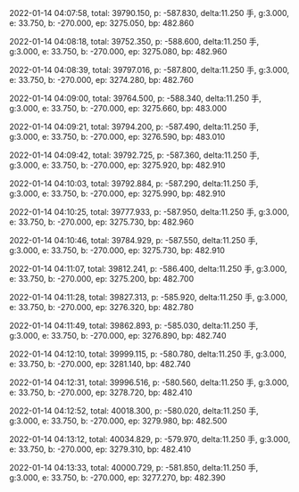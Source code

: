 2022-01-14 04:07:58, total: 39790.150, p: -587.830, delta:11.250 手, g:3.000, e: 33.750, b: -270.000, ep: 3275.050, bp: 482.860

2022-01-14 04:08:18, total: 39752.350, p: -588.600, delta:11.250 手, g:3.000, e: 33.750, b: -270.000, ep: 3275.080, bp: 482.960

2022-01-14 04:08:39, total: 39797.016, p: -587.800, delta:11.250 手, g:3.000, e: 33.750, b: -270.000, ep: 3274.280, bp: 482.760

2022-01-14 04:09:00, total: 39764.500, p: -588.340, delta:11.250 手, g:3.000, e: 33.750, b: -270.000, ep: 3275.660, bp: 483.000

2022-01-14 04:09:21, total: 39794.200, p: -587.490, delta:11.250 手, g:3.000, e: 33.750, b: -270.000, ep: 3276.590, bp: 483.010

2022-01-14 04:09:42, total: 39792.725, p: -587.360, delta:11.250 手, g:3.000, e: 33.750, b: -270.000, ep: 3275.920, bp: 482.910

2022-01-14 04:10:03, total: 39792.884, p: -587.290, delta:11.250 手, g:3.000, e: 33.750, b: -270.000, ep: 3275.990, bp: 482.910

2022-01-14 04:10:25, total: 39777.933, p: -587.950, delta:11.250 手, g:3.000, e: 33.750, b: -270.000, ep: 3275.730, bp: 482.960

2022-01-14 04:10:46, total: 39784.929, p: -587.550, delta:11.250 手, g:3.000, e: 33.750, b: -270.000, ep: 3275.730, bp: 482.910

2022-01-14 04:11:07, total: 39812.241, p: -586.400, delta:11.250 手, g:3.000, e: 33.750, b: -270.000, ep: 3275.200, bp: 482.700

2022-01-14 04:11:28, total: 39827.313, p: -585.920, delta:11.250 手, g:3.000, e: 33.750, b: -270.000, ep: 3276.320, bp: 482.780

2022-01-14 04:11:49, total: 39862.893, p: -585.030, delta:11.250 手, g:3.000, e: 33.750, b: -270.000, ep: 3276.890, bp: 482.740

2022-01-14 04:12:10, total: 39999.115, p: -580.780, delta:11.250 手, g:3.000, e: 33.750, b: -270.000, ep: 3281.140, bp: 482.740

2022-01-14 04:12:31, total: 39996.516, p: -580.560, delta:11.250 手, g:3.000, e: 33.750, b: -270.000, ep: 3278.720, bp: 482.410

2022-01-14 04:12:52, total: 40018.300, p: -580.020, delta:11.250 手, g:3.000, e: 33.750, b: -270.000, ep: 3279.980, bp: 482.500

2022-01-14 04:13:12, total: 40034.829, p: -579.970, delta:11.250 手, g:3.000, e: 33.750, b: -270.000, ep: 3279.310, bp: 482.410

2022-01-14 04:13:33, total: 40000.729, p: -581.850, delta:11.250 手, g:3.000, e: 33.750, b: -270.000, ep: 3277.270, bp: 482.390